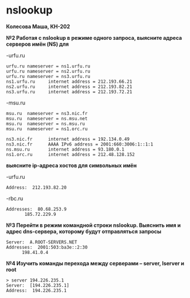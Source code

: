 # nslookup

**Колесова Маша, КН-202**

**№2 Работая с nslookup в режиме одного запроса, выясните адреса серверов имён (NS) для**


  -urfu.ru
  
    urfu.ru nameserver = ns1.urfu.ru
    urfu.ru nameserver = ns2.urfu.ru
    urfu.ru nameserver = ns3.urfu.ru
    ns1.urfu.ru     internet address = 212.193.66.21
    ns2.urfu.ru     internet address = 212.193.82.21
    ns3.urfu.ru     internet address = 212.193.72.21
    
-msu.ru

    msu.ru  nameserver = ns3.nic.fr
    msu.ru  nameserver = ns.msu.net
    msu.ru  nameserver = ns.msu.ru
    msu.ru  nameserver = ns1.orc.ru

    ns3.nic.fr      internet address = 192.134.0.49
    ns3.nic.fr      AAAA IPv6 address = 2001:660:3006:1::1:1
    ns.msu.ru       internet address = 93.180.0.1
    ns1.orc.ru      internet address = 212.48.128.152
    
**выясните ip-адреса хостов для символьных имён**

-urfu.ru

    Address:  212.193.82.20
    
-rbc.ru

    Addresses:  80.68.253.9
           185.72.229.9

**№3 Перейти в режим командной строки nslookup. Выяснить имя и адрес dns-сервера, которому
будут отправляться запросы**

    Server:  A.ROOT-SERVERS.NET
    Addresses:  2001:503:ba3e::2:30
          198.41.0.4
          
**№4 Изучить команды перехода между серверами – server, lserver и root**

    > server 194.226.235.1
    Server:  [194.226.235.1]
    Address:  194.226.235.1
    
    
